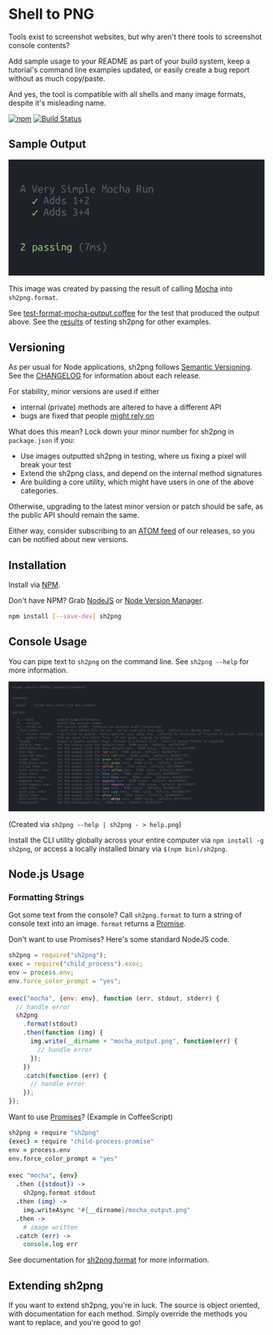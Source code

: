 # Shell to PNG
Tools exist to screenshot websites, but why aren't there tools to screenshot console contents?

Add sample usage to your README as part of your build system, keep a tutorial's command line examples updated, or easily create a bug report without as much copy/paste.

And yes, the tool is compatible with all shells and many image formats, despite it's misleading name.

[![npm](https://img.shields.io/npm/v/sh2png.svg)](https://www.npmjs.com/package/sh2png)
[![Build Status](https://travis-ci.org/CodeLenny/sh2png.svg?branch=master)](https://travis-ci.org/CodeLenny/sh2png)

## Sample Output

![Mocha's output](test/sample/format-mocha.png)

This image was created by passing the result of calling [Mocha](https://mochajs.org/) into `sh2png.format`.

See [test-format-mocha-output.coffee](test/test-format-mocha-output.coffee) for the test that produced the output above.
See the [results](test/sample/) of testing sh2png for other examples.

## Versioning

As per usual for Node applications, sh2png follows [Semantic Versioning](http://semver.org/).
See the [CHANGELOG](./CHANGELOG.md) for information about each release.

For stability, minor versions are used if either
- internal (private) methods are altered to have a different API
- bugs are fixed that people [might rely on](https://github.com/expressjs/express/issues/1794)

What does this mean?  Lock down your minor number for sh2png in `package.json` if you:
- Use images outputted sh2png in testing, where us fixing a pixel will break your test
- Extend the sh2png class, and depend on the internal method signatures
- Are building a core utility, which might have users in one of the above categories.

Otherwise, upgrading to the latest minor version or patch should be safe, as the public API should remain the same.

Either way, consider subscribing to an [ATOM feed](https://github.com/CodeLenny/sh2png/releases.atom) of our releases,
so you can be notified about new versions.

## Installation

Install via [NPM](https://www.npmjs.com/).

Don't have NPM?  Grab [NodeJS](https://nodejs.org/en/download/) or [Node Version Manager](https://github.com/creationix/nvm).

```sh
npm install [--save-dev] sh2png
```

## Console Usage

You can pipe text to `sh2png` on the command line.  See `sh2png --help` for more information.

![`sh2png --help`](test/sample/console-format-stdout.png)

(Created via `sh2png --help | sh2png - > help.png`)

Install the CLI utility globally across your entire computer via `npm install -g sh2png`, or access a locally installed
binary via `$(npm bin)/sh2png`.

## Node.js Usage

### Formatting Strings

Got some text from the console?  Call `sh2png.format` to turn a string of console text into an image.  `format` returns a [Promise].

Don't want to use Promises?  Here's some standard NodeJS code.

```js
sh2png = require("sh2png");
exec = require("child_process").exec;
env = process.env;
env.force_color_prompt = "yes";

exec("mocha", {env: env}, function (err, stdout, stderr) {
  // handle error
  sh2png
    .format(stdout)
    .then(function (img) {
      img.write(__dirname + "mocha_output.png", function(err) {
        // handle error
      });
    })
    .catch(function (err) {
      // handle error
    });
});
```

Want to use [Promises][Promise]?  (Example in CoffeeScript)

```coffeescript
sh2png = require "sh2png"
{exec} = require "child-process-promise"
env = process.env
env.force_color_prompt = "yes"

exec "mocha", {env}
  .then ({stdout}) ->
    sh2png.format stdout
  .then (img) ->
    img.writeAsync "#{__dirname}/mocha_output.png"
  .then ->
    # image written
  .catch (err) ->
    console.log err
```

See documentation for [sh2png.format] for more information.

## Extending sh2png

If you want to extend sh2png, you're in luck.  The source is object oriented, with documentation for each method.
Simply override the methods you want to replace, and you're good to go!

[Promise]: https://developer.mozilla.org/en-US/docs/Web/JavaScript/Reference/Global_Objects/Promise
[sh2png.format]: https://codelenny.github.io/sh2png/docs/#https://codelenny.github.io/sh2png/docs/class/sh2png.html#format-static
